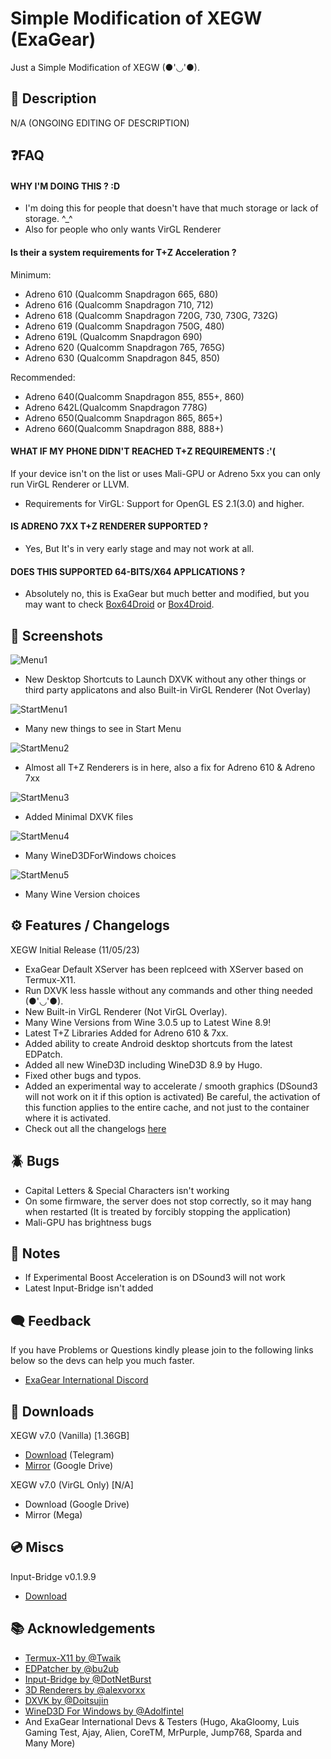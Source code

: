 
# Simple Modification of XEGW (ExaGear)

Just a Simple Modification of XEGW  (●'◡'●).

## 📄 Description

N/A (ONGOING EDITING OF DESCRIPTION)


## ❓FAQ

#### WHY I'M DOING THIS ? :D
- I'm doing this for people that doesn't have that much storage or lack of storage. ^_^
- Also for people who only wants VirGL Renderer
#### Is their a system requirements for T+Z Acceleration ?
Minimum:
- Adreno 610 (Qualcomm Snapdragon 665, 680)
- Adreno 616 (Qualcomm Snapdragon 710, 712)
- Adreno 618 (Qualcomm Snapdragon 720G, 730, 730G, 732G)
- Adreno 619 (Qualcomm Snapdragon 750G, 480)
- Adreno 619L (Qualcomm Snapdragon 690)
- Adreno 620 (Qualcomm Snapdragon 765, 765G)
- Adreno 630 (Qualcomm Snapdragon 845, 850)
 
Recommended:
- Adreno 640(Qualcomm Snapdragon 855, 855+, 860)
- Adreno 642L(Qualcomm Snapdragon 778G)
- Adreno 650(Qualcomm Snapdragon 865, 865+)
- Adreno 660(Qualcomm Snapdragon 888, 888+)

#### WHAT IF MY PHONE DIDN'T REACHED T+Z REQUIREMENTS :'(

If your device isn't on the list or uses Mali-GPU or Adreno 5xx you can only run VirGL Renderer or LLVM.
- Requirements for VirGL: Support for OpenGL ES 2.1(3.0) and higher.

#### IS ADRENO 7XX T+Z RENDERER SUPPORTED ?
- Yes, But It's in very early stage and may not work at all.

#### DOES THIS SUPPORTED 64-BITS/X64 APPLICATIONS ?
- Absolutely no, this is ExaGear but much better and modified, but you may want to check [Box64Droid](https://github.com/Ilya114/Box64Droid) or [Box4Droid](https://github.com/Herick75/Box4Droid).



## 📲 Screenshots

![Menu1](https://media.discordapp.net/attachments/1107257434860421213/1117358948970930186/Screenshot_20230611_154438_ExaGear.jpg?width=342&height=468)
- New Desktop Shortcuts to Launch DXVK without any other things or third party applicatons and also Built-in VirGL Renderer (Not Overlay)
 
![StartMenu1](https://media.discordapp.net/attachments/1107257434860421213/1117358956004778035/Screenshot_20230611_154458_ExaGear.jpg?width=621&height=468)
- Many new things to see in Start Menu
 
![StartMenu2](https://media.discordapp.net/attachments/1107257434860421213/1117359914197729350/Screenshot_20230611_154904_ExaGear.jpg?width=621&height=468)
- Almost all T+Z Renderers is in here, also a fix for Adreno 610 & Adreno 7xx
 
![StartMenu3](https://media.discordapp.net/attachments/1107257434860421213/1117359906564083772/Screenshot_20230611_154850_ExaGear.jpg?width=619&height=468)
- Added Minimal DXVK files
 
![StartMenu4](https://media.discordapp.net/attachments/1107257434860421213/1117359897038819389/Screenshot_20230611_154836_ExaGear.jpg?width=627&height=468)
- Many WineD3DForWindows choices
 
![StartMenu5](https://media.discordapp.net/attachments/1107257434860421213/1117359888729907210/Screenshot_20230611_154815_ExaGear.jpg?width=621&height=468)
- Many Wine Version choices

## ⚙️ Features / Changelogs

XEGW Initial Release (11/05/23)
- ExaGear Default XServer has been replceed with XServer based on Termux-X11.
- Run DXVK less hassle without any commands and other thing needed (●'◡'●).
- New Built-in VirGL Renderer (Not VirGL Overlay).
- Many Wine Versions from Wine 3.0.5 up to Latest Wine 8.9!
- Latest T+Z Libraries Added for Adreno 610 & 7xx.
- Added ability to create Android desktop shortcuts from the latest EDPatch.
- Added all new WineD3D including WineD3D 8.9 by Hugo.
- Fixed other bugs and typos.
- Added an experimental way to accelerate / smooth graphics (DSound3 will not work on it if this option is activated)
Be careful, the activation of this function applies to the entire cache, and not just to the container where it is activated.
- Check out all the changelogs [here](https://discord.com/channels/829747132562800700/829748422889570354/1117109602463535204)
## 🪲 Bugs
- Capital Letters & Special Characters  isn't working
- On some firmware, the server does not stop correctly, so it may hang when restarted (It is treated by forcibly stopping the application)
- Mali-GPU has brightness bugs
## 📝 Notes
- If Experimental Boost Acceleration is on DSound3 will not work
- Latest Input-Bridge isn't added


## 🗨️ Feedback

If you have Problems or Questions kindly please join to the following links below so the devs can help you much faster.

- [ExaGear International Discord](https://dsc.gg/exagear)

## 🔗 Downloads
XEGW v7.0 (Vanilla) [1.36GB]
- [Download](https://t.me/exagearallmod/67) (Telegram)
- [Mirror](https://drive.google.com/file/d/1kHEhAUJMhLRYcoZ3nw_5SC7UCvV6ckpR/view?usp=sharing) (Google Drive)
 
XEGW v7.0 (VirGL Only) [N/A]
- Download (Google Drive)
- Mirror (Mega)

## 💿 Miscs
Input-Bridge v0.1.9.9
- [Download](https://cdn.discordapp.com/attachments/1066960343651340348/1091712585084190861/InputBridge_v0.1.9.9.apk)
## 📚 Acknowledgements

 - [Termux-X11 by @Twaik](https://github.com/twaik/)
 - [EDPatcher by @bu2ub](https://github.com/ewt45/)
 - [Input-Bridge by @DotNetBurst](https://github.com/DotNetBurst/)
 - [3D Renderers by @alexvorxx](https://github.com/alexvorxx/)
 - [DXVK by @Doitsujin](https://github.com/doitsujin/dxvk)
 - [WineD3D For Windows by @Adolfintel](https://github.com/adolfintel/wined3d4win)
 - And ExaGear International Devs & Testers (Hugo, AkaGloomy, Luis Gaming Test, Ajay, Alien, CoreTM, MrPurple, Jump768, Sparda and Many More)
